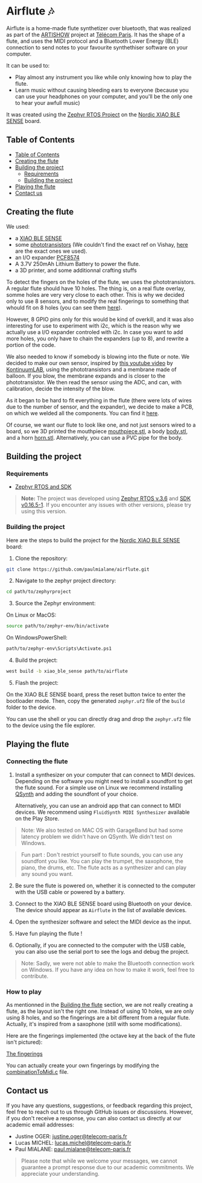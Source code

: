 # Airflute  :notes:

Airflute is a home-made flute synthetizer over bluetooth, that was realized as
part of the [ARTISHOW](https://artishow.r2.enst.fr/) project at [Télécom
Paris](https://www.telecom-paris.fr/en/home). It has the shape of a flute, and
uses the MIDI protocol and a Bluetooth Lower Energy (BLE) connection to send
notes to your favourite synthethiser software on your computer. 

It can be used to:

- Play almost any instrument you like while only knowing how to play the flute.
- Learn music without causing bleeding ears to everyone (because you can use
  your headphones on your computer, and you'll be the only one to hear your
  awfull music)

It was created using the [Zephyr RTOS Project](https://zephyrproject.org/) on
the [Nordic XIAO BLE SENSE](https://wiki.seeedstudio.com/XIAO_BLE/) board.


## Table of Contents

- [Table of Contents](#table-of-contents)
- [Creating the flute](#creating-the-flute)
- [Building the project](#building-the-project)
    - [Requirements](#requirements)
    - [Building the project](#building-the-project-1)
- [Playing the flute](#playing-the-flute)
- [Contact us](#contact-us)


## Creating the flute

We used:
- a [XIAO BLE SENSE](https://wiki.seeedstudio.com/XIAO_BLE/)
- some [phototransistors](https://www.vishay.com/en/product/83751/) (We couldn't
  find the exact ref on Vishay, [here](https://www.mouser.fr/ProductDetail/Vishay-Semiconductors/CNY70?qs=%2Fjqivxn91cdreAm7vR28%252BA%3D%3D)
  are the exact ones we used).
- an I/O expander [PCF8574](https://www.ti.com/product/PCF8574?utm_source=google&utm_medium=cpc&utm_campaign=asc-null-null-GPN_EN-cpc-pf-google-eu&utm_content=PCF8574&ds_k=PCF8574&DCM=yes&gad_source=1&gclid=Cj0KCQiA6Ou5BhCrARIsAPoTxrDwcCHukND1BMma5ikjd33tWuuZgeDsfNfS1Qkl7ALI4S8Av42yHtQaApNOEALw_wcB&gclsrc=aw.ds)
- A 3.7V 250mAh Lithium Battery to power the flute.
- a 3D printer, and some additionnal crafting stuffs


To detect the fingers on the holes of the flute, we uses the phototransistors.
A regular flute should have 10 holes. The thing is, on a real flute overlay,
somme holes are very very close to each other. This is why we decided only to
use 8 sensors, and to modify the real fingerings to something that whould fit
on 8 holes (you can see them [here](#playing-the-flute)).

However, 8 GPIO pins only for this would be kind of overkill, and it was also
interesting for use to experiment with i2c, which is the reason why we actually
use a I/O expander controled with i2c. In case you want to add more holes, you 
only have to chain the expanders (up to 8), and rewrite a portion of the code.

We also needed to know if somebody is blowing into the flute or note. We decided
to make our own sensor, inspired by [this youtube
video](https://www.youtube.com/watch?v=es92GqYBge0) by
[KontinuumLAB](https://www.youtube.com/@KontinuumLAB), using the
phototransistors and a membrane made of balloon.
If you blow, the membrane expands and is closer to the phototransistor. We then
read the sensor using the ADC, and can, with calibration, decide the intensity of
the blow.

As it began to be hard to fit everything in the flute (there were lots of wires due 
to the number of sensor, and the expander), we decide to make a PCB, on which we
welded all the components. You can find it [here](#).

Of course, we want our flute to look like one, and not just sensors wired to a
board, so we 3D printed the mouthpiece [mouthpiece.stl](#), a body
[body.stl](#), and a horn [horn.stl](#). Alternatively, you can use a PVC pipe
for the body.


## Building the project

### Requirements

- [Zephyr RTOS and SDK](https://docs.zephyrproject.org/latest/develop/getting_started/index.html)

> **Note:** The project was developed using [Zephyr RTOS
> v.3.6](https://github.com/zephyrproject-rtos/zephyr/releases/tag/v3.6.0) and
> [SDK
> v0.16.5-1](https://github.com/zephyrproject-rtos/sdk-ng/releases/tag/v0.16.5-1).
> If you encounter any issues with other versions, please try using this
> version.


### Building the project

Here are the steps to build the project for the [Nordic XIAO BLE
SENSE](https://wiki.seeedstudio.com/XIAO_BLE/) board:

1. Clone the repository:

```bash
git clone https://github.com/paulmialane/airflute.git
```

2. Navigate to the zephyr project directory:

```bash
cd path/to/zephyrproject
```

3. Source the Zephyr environment:

On Linux or MacOS:
```bash
source path/to/zephyr-env/bin/activate
```
On WindowsPowerShell:
```bash
path/to/zephyr-env\Scripts\Activate.ps1
```

4. Build the project:

```bash
west build -b xiao_ble_sense path/to/airflute
```

5. Flash the project:

On the XIAO BLE SENSE board, press the reset button twice to enter the
bootloader mode. Then, copy the generated `zephyr.uf2` file of the `build`
folder to the device.

You can use the shell or you can directly drag and drop the `zephyr.uf2` file
to the device using the file explorer.


## Playing the flute

### Connecting the flute

1. Install a synthesizer on your computer that can connect to MIDI devices.
   Depending on the software you might need to install a soundfont to get the
   flute sound. For a simple use on Linux we recommend installing [QSynth](https://qsynth.sourceforge.io/) and
   adding the soundfont of your choice.

   Alternatively, you can use an android app that can connect to MIDI devices. We
   recommend using `FluidSynth MIDI Synthesizer` available on the Play Store.

> Note: We also tested on MAC OS with GarageBand but had some latency problem we
> didn't have on QSynth. We didn't test on Windows.

> Fun part : Don't restrict yourself to flute sounds, you can use any soundfont
> you like. You can play the trumpet, the saxophone, the piano, the drums, etc.
> The flute acts as a synthesizer and can play any sound you want.

2. Be sure the flute is powered on, whether it is connected to the computer
   with the USB cable or powered by a battery.

3. Connect to the XIAO BLE SENSE board using Bluetooth on your device. The
   device should appear as `Airflute` in the list of available devices. 

4. Open the synthesizer software and select the MIDI device as the input.

5. Have fun playing the flute !

6. Optionally, if you are connected to the computer with the USB cable, you can
   also use the serial port to see the logs and debug the project.

> Note: Sadly, we were not able to make the Bluetooth connection work on
> Windows. If you have any idea on how to make it work, feel free to
> contribute.

### How to play

As mentionned in the [Building the flute](#building-the-flute) section,
we are not really creating a flute, as the layout isn't the right one. Instead of using
10 holes, we are only using 8 holes, and so the fingerings are a bit different from a
regular flute. Actually, it's inspired from a saxophone (still with some modifications).

Here are the fingerings implemented (the octave key at the back of the flute isn't pictured): 

[The fingerings](imgs/fingerings.png)

You can actually create your own fingerings by modifying the
[combinationToMidi.c](src/combinationToMidi.c) file.

## Contact us

If you have any questions, suggestions, or feedback regarding this project,
feel free to reach out to us through GitHub issues or discussions. However, if
you don't receive a response, you can also contact us directly at our academic
email addresses:

- Justine OGER: [justine.oger@telecom-paris.fr](mailto:justine.oger@telecom-paris.fr)
- Lucas MICHEL: [lucas.michel@telecom-paris.fr](mailto:lucas.michel@telecom-paris.fr)
- Paul MIALANE: [paul.mialane@telecom-paris.fr](mailto:paul.mialane@telecom-paris.fr)

> Please note that while we welcome your messages, we cannot guarantee a prompt
> response due to our academic commitments. We appreciate your understanding.

